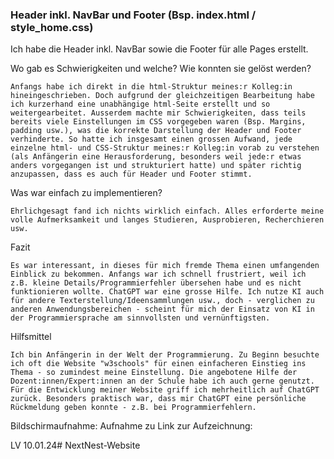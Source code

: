 ### Header inkl. NavBar und Footer (Bsp. index.html / style_home.css)

Ich habe die Header inkl. NavBar sowie die Footer für alle Pages erstellt.

Wo gab es Schwierigkeiten und welche? Wie konnten sie gelöst werden?

    Anfangs habe ich direkt in die html-Struktur meines:r Kolleg:in hineingeschrieben. Doch aufgrund der gleichzeitigen Bearbeitung habe ich kurzerhand eine unabhängige html-Seite erstellt und so weitergearbeitet. Ausserdem machte mir Schwierigkeiten, dass teils bereits viele Einstellungen im CSS vorgegeben waren (Bsp. Margins, padding usw.), was die korrekte Darstellung der Header und Footer verhinderte. So hatte ich insgesamt einen grossen Aufwand, jede einzelne html- und CSS-Struktur meines:r Kolleg:in vorab zu verstehen (als Anfängerin eine Herausforderung, besonders weil jede:r etwas anders vorgegangen ist und strukturiert hatte) und später richtig anzupassen, dass es auch für Header und Footer stimmt.

Was war einfach zu implementieren?

    Ehrlichgesagt fand ich nichts wirklich einfach. Alles erforderte meine volle Aufmerksamkeit und langes Studieren, Ausprobieren, Recherchieren usw.

Fazit

    Es war interessant, in dieses für mich fremde Thema einen umfangenden Einblick zu bekommen. Anfangs war ich schnell frustriert, weil ich z.B. kleine Details/Programmierfehler übersehen habe und es nicht funktionieren wollte. ChatGPT war eine grosse Hilfe. Ich nutze KI auch für andere Texterstellung/Ideensammlungen usw., doch - verglichen zu anderen Anwendungsbereichen - scheint für mich der Einsatz von KI in der Programmiersprache am sinnvollsten und vernünftigsten.

Hilfsmittel

    Ich bin Anfängerin in der Welt der Programmierung. Zu Beginn besuchte ich oft die Website "w3schools" für einen einfacheren Einstieg ins Thema - so zumindest meine Einstellung. Die angebotene Hilfe der Dozent:innen/Expert:innen an der Schule habe ich auch gerne genutzt. Für die Entwicklung meiner Website griff ich mehrheitlich auf ChatGPT zurück. Besonders praktisch war, dass mir ChatGPT eine persönliche Rückmeldung geben konnte - z.B. bei Programmierfehlern.

Bildschirmaufnahme: Aufnahme zu 
Link zur Aufzeichnung: 

LV 10.01.24# NextNest-Website